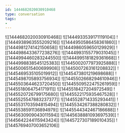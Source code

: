 ```yaml
---
id: 1444682020030910468
type: conversation
tags:
- 
---
```

![[1444682020030910468]]
![[1444933539171119104]]
![[1444938963555209216]]
![[1444950586458361860]]
![[1444981274142150658]]
![[1444986059650129929]]
![[1444986433677238276]]
![[1444993155779031045]]
![[1444994460283244550]]
![[1444995181829361668]]
![[1444998838545125383]]
![[1445002077973925888]]
![[1445006515400699908]]
![[1445007263161208832]]
![[1445469535105019912]]
![[1445473801219698688]]
![[1445498705893756934]]
![[1445502668294610946]]
![[1445503644623720450]]
![[1445509522475261959]]
![[1445518064754171911]]
![[1445518427204972549]]
![[1445520726799175680]]
![[1445522175935467528]]
![[1445525547883237377]]
![[1445528714335293441]]
![[1445531703594815494]]
![[1445534267388280832]]
![[1445538591136894979]]
![[1445544342467186688]]
![[1445630909043011594]]
![[1445638881093697539]]
![[1445642244115943424]]
![[1445727307189010435]]
![[1445769407003652106]]

